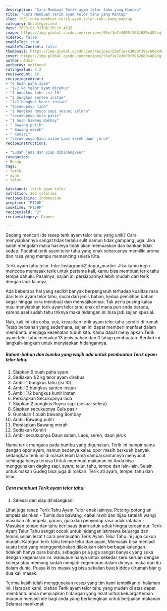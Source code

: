 ```yaml
---
description: "Cara Membuat Terik ayam telor tahu yang Mantap"
title: "Cara Membuat Terik ayam telor tahu yang Mantap"
slug: 1931-cara-membuat-terik-ayam-telor-tahu-yang-mantap
category: Uncategorized
date: 2023-01-31T06:20:18.463Z
image: https://img-global.cpcdn.com/recipes/55ef1e7e3000f398/680x482cq70/terik-ayam-telor-tahu-foto-resep-utama.jpg
hideToc: false
enableToc: true
enableTocContent: false
thumbnail: https://img-global.cpcdn.com/recipes/55ef1e7e3000f398/680x482cq70/terik-ayam-telor-tahu-foto-resep-utama.jpg
cover: https://img-global.cpcdn.com/recipes/55ef1e7e3000f398/680x482cq70/terik-ayam-telor-tahu-foto-resep-utama.jpg
author: Admin
authorAv: notfound
ratingvalue: 4.2
reviewcount: 16
recipeingredient:
- "6 buah paha ayam"
- "1/2 kg telor ayam direbus"
- "1 bungkus tahu isi 10"
- "2 bungkus santen instan"
- "1/2 bungkus kunir instan"
- "Secukupnya lada"
- "2 bungkus Royco sapi sesuai selera"
- "secukupnya Gula pasir"
- "1 buah bawang Bombay"
- " Bawang putih"
- " Bawang merah"
- " Kemiri"
- "secukupnya Daun salam Laos sereh daun jeruk"
recipeinstructions:

- "Sudah jadi dan siap dihidangkan!"
categories:
- Resep
tags:
- terik
- ayam
- telor

katakunci: terik ayam telor 
nutrition: 102 calories
recipecuisine: Indonesian
preptime: "PT20M"
cooktime: "PT59M"
recipeyield: "2"
recipecategory: Dinner

---
```





Sedang mencari ide resep terik ayam telor tahu yang unik? Cara menyiapkannya sangat tidak terlalu sulit namun tidak gampang juga. Jika salah mengolah maka hasilnya tidak akan memuaskan dan bahkan tidak sedap. Padahal terik ayam telor tahu yang enak seharusnya memiliki aroma dan rasa yang mampu memancing selera Kita.





Terik ayam tahu telur. foto: Instagram/@dapur_martini. Jika kamu ingin mencoba memasak terik untuk pertama kali, kamu bisa membuat terik tahu tempe dahulu. Pasalnya, sajian ini persiapannya lebih mudah dari terik dengan lauk lainnya.

Ada beberapa hal yang sedikit banyak berpengaruh terhadap kualitas rasa dari terik ayam telor tahu, mulai dari jenis bahan, kedua pemilihan bahan segar hingga cara membuat dan menyajikannya. Tak perlu pusing kalau mau menyiapkan terik ayam telor tahu enak di mana pun anda berada, karena asal sudah tahu triknya maka hidangan ini bisa jadi sajian spesial.






Nah, kali ini kita coba, yuk, kreasikan terik ayam telor tahu sendiri di rumah. Tetap berbahan yang sederhana, sajian ini dapat memberi manfaat dalam membantu menjaga kesehatan tubuh kita. Kamu dapat menyiapkan Terik ayam telor tahu memakai 13 jenis bahan dan 0 tahap pembuatan. Berikut ini langkah-langkah untuk menyiapkan hidangannya.

<!--inarticleads1-->

##### Bahan-bahan dan bumbu yang wajib ada untuk pembuatan Terik ayam telor tahu:

1. Siapkan 6 buah paha ayam
1. Sediakan 1/2 kg telor ayam direbus
1. Ambil 1 bungkus tahu (isi 10)
1. Ambil 2 bungkus santen instan
1. Ambil 1/2 bungkus kunir instan
1. Persiapkan Secukupnya lada
1. Siapkan 2 bungkus Royco sapi (sesuai selera)
1. Siapkan secukupnya Gula pasir
1. Gunakan 1 buah bawang Bombay
1. Ambil  Bawang putih
1. Persiapkan  Bawang merah
1. Sediakan  Kemiri
1. Ambil secukupnya Daun salam, Laos, sereh, daun jeruk


Nama terik mengacu pada bumbu yang digunakan. Terik ini hampir sama dengan opor ayam, namun bedanya kalau opor masih berkuah banyak sedangkan terik ini di masak lebih lama sampai santannya menyusut sehingga hanya tersisa Untuk membuat makanan ini Anda bisa menggunakan daging sapi, ayam, telur, tahu, tempe dan lain-lain. Selain untuk makan Gudeg bisa juga di makan. Terik ati ayam, tempe, tahu dan telur. 

<!--inarticleads2-->

##### Cara membuat Terik ayam telor tahu:


1. Selesai dan siap dihidangkan!

Lihat juga resep Terik Tahu Ayam Telor enak lainnya. Potong-potong ati ampela sisihkan - Tumis duo bawang, cabai rawit dan hijau setelah wangi masukan ati ampela, garam, gula dan penyedap rasa aduk ratakan - Masukan tempe dan tahu beri saus tiram aduk-aduk hingga tercampur. Terik Ayam Telur Tahu sangat cocok untuk hidangan istimewa keluarga dan teman,selain lezat t cara pembuatan Terik Ayam Telur Tahu ini juga cukup mudah. Kategori terik tahu tempe telur dan ayam, Memasak bisa menjadi suatu hobi yang menggembirakan dilakukan oleh berbagai kalangan. tidaklah hanya para bunda, sebagian pria juga sangat banyak yang suka dengan kegemaran ini. walaupun hanya untuk sekedar seru seruan dengan kolega atau memang sudah menjadi kegemaran dalam dirinya. maka dari itu dalam dunia. Puasa kl bs masak yg bisa sekalian buat kiddos dirumah biar g dua kali masak. 

Terima kasih telah menggunakan resep yang tim kami tampilkan di halaman ini. Harapan kami, olahan Terik ayam telor tahu yang mudah di atas dapat membantu anda menyiapkan hidangan yang lezat untuk keluarga/teman maupun menjadi ide bagi anda yang berkeinginan untuk berjualan makanan. Selamat menikmati
